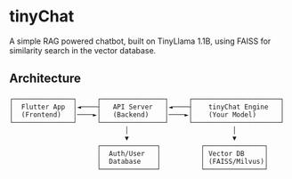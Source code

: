 # tinyChat
A simple RAG powered chatbot, built on TinyLlama 1.1B, using FAISS for similarity search in the vector database. 

## Architecture
```
┌───────────────┐     ┌────────────────┐     ┌──────────────────────┐
│  Flutter App  │◄────┤   API Server   │◄────┤    tinyChat Engine   │
│  (Frontend)   │────►│   (Backend)    │────►│    (Your Model)      │
└───────────────┘     └────────────────┘     └──────────────────────┘
                             │                          │
                             ▼                          ▼
                      ┌──────────────┐          ┌───────────────┐
                      │  Auth/User   │          │ Vector DB     │
                      │  Database    │          │ (FAISS/Milvus)│
                      └──────────────┘          └───────────────┘

```

